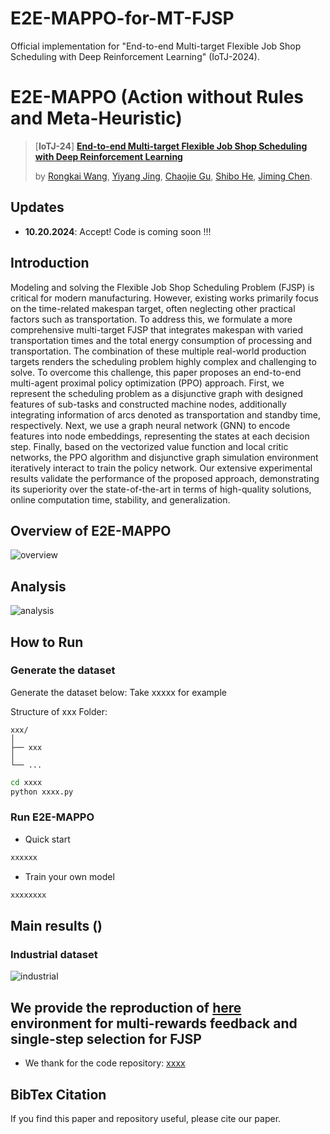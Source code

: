 # E2E-MAPPO-for-MT-FJSP
Official implementation for "End-to-end Multi-target Flexible Job Shop Scheduling with Deep Reinforcement Learning" (IoTJ-2024). 

# E2E-MAPPO (Action without Rules and Meta-Heuristic)
> [**IoTJ-24**] [**End-to-end Multi-target Flexible Job Shop Scheduling with Deep Reinforcement Learning**]()
>
> by [Rongkai Wang](), [Yiyang Jing](),  [Chaojie Gu](), [Shibo He](https://scholar.google.com/citations?hl=zh-CN&user=5GOcb4gAAAAJ&view_op=list_works&sortby=pubdate), [Jiming Chen](https://scholar.google.com/citations?user=zK9tvo8AAAAJ&hl=zh-CN).


## Updates

- **10.20.2024**: Accept! Code is coming soon !!!

## Introduction 
Modeling and solving the Flexible Job Shop Scheduling Problem (FJSP) is critical for modern manufacturing. However, existing works primarily focus on the time-related makespan target, often neglecting other practical factors such as transportation. To address this, we formulate a more comprehensive multi-target FJSP that integrates makespan with varied transportation times and the total energy consumption of processing and transportation. The combination of these multiple real-world production targets renders the scheduling problem highly complex and challenging to solve. To overcome this challenge, this paper proposes an end-to-end multi-agent proximal policy optimization (PPO) approach. First, we represent the scheduling problem as a disjunctive graph with designed features of sub-tasks and constructed machine nodes, additionally integrating information of arcs denoted as transportation and standby time, respectively. Next, we use a graph neural network (GNN) to encode features into node embeddings, representing the states at each decision step. Finally, based on the vectorized value function and local critic networks, the PPO algorithm and disjunctive graph simulation environment iteratively interact to train the policy network. Our extensive experimental results validate the performance of the proposed approach, demonstrating its superiority over the state-of-the-art in terms of high-quality solutions, online computation time, stability, and generalization.
## Overview of E2E-MAPPO
![overview]()


## Analysis
![analysis](./assets/analysis.png) 


## How to Run
### Generate the dataset 
Generate the dataset below:
Take xxxxx for example

Structure of xxx Folder:
```
xxx/
│
├── xxx
│   
└── ...
```

```bash
cd xxxx
python xxxx.py
```

### Run E2E-MAPPO
* Quick start 
```bash
xxxxxx
```
  
* Train your own model
```bash
xxxxxxxx
```


## Main results ()

### Industrial dataset
![industrial](./assets/Industrial.png) 


## We provide the reproduction of  [here]() environment for multi-rewards feedback and single-step selection for FJSP


* We thank for the code repository: [xxxx](xxxx)


## BibTex Citation

If you find this paper and repository useful, please cite our paper.

```

```
